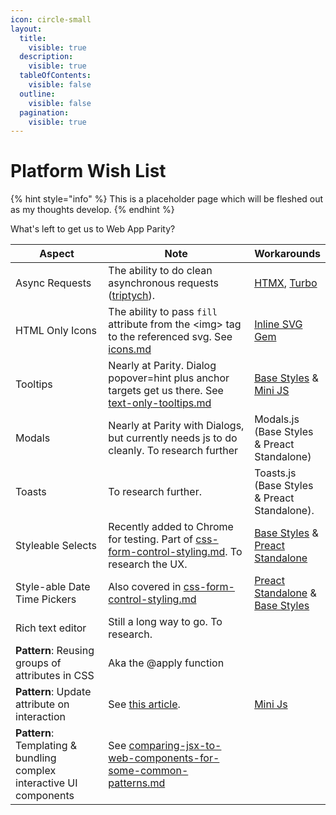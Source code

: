 ```yaml
---
icon: circle-small
layout:
  title:
    visible: true
  description:
    visible: true
  tableOfContents:
    visible: false
  outline:
    visible: false
  pagination:
    visible: true
---
```


# Platform Wish List

{% hint style="info" %}
This is a placeholder page which will be fleshed out as my thoughts develop.
{% endhint %}



What's left to get us to Web App Parity?

<table><thead><tr><th width="187.65234375">Aspect</th><th width="377.546875">Note</th><th>Workarounds</th></tr></thead><tbody><tr><td>Async Requests</td><td>The ability to do clean asynchronous requests (<a href="https://alexanderpetros.com/triptych/">triptych</a>).</td><td><a href="http://htmx.org/">HTMX</a>, <a href="https://turbo.hotwired.dev/">Turbo</a></td></tr><tr><td>HTML Only Icons</td><td>The ability to pass <code>fill</code> attribute from the &#x3C;img> tag to the referenced svg. See <a data-mention href="../platform-parity/icons.md">icons.md</a></td><td><a href="https://github.com/jamesmartin/inline_svg">Inline SVG Gem</a></td></tr><tr><td>Tooltips</td><td>Nearly at Parity. Dialog popover=hint plus anchor targets get us there. See <a data-mention href="../platform-parity/text-only-tooltips.md">text-only-tooltips.md</a></td><td><a href="https://base-styles.com/">Base Styles</a> &#x26; <a href="https://mini-js.com/">Mini JS</a></td></tr><tr><td>Modals</td><td>Nearly at Parity with Dialogs, but currently needs js to do cleanly. To research further</td><td>Modals.js (Base Styles &#x26; Preact Standalone)</td></tr><tr><td>Toasts</td><td>To research further.</td><td>Toasts.js (Base Styles &#x26; Preact Standalone).</td></tr><tr><td>Styleable Selects</td><td>Recently added to Chrome for testing. Part of <a data-mention href="css-form-control-styling.md">css-form-control-styling.md</a>. To research the UX. </td><td><a href="https://base-styles.com/">Base Styles</a> &#x26; <a href="preact-standalone-reacts-templating-power-with-none-of-the-overhead.md">Preact Standalone</a> </td></tr><tr><td>Style-able Date Time Pickers</td><td>Also covered in <a data-mention href="css-form-control-styling.md">css-form-control-styling.md</a></td><td><a href="preact-standalone-reacts-templating-power-with-none-of-the-overhead.md">Preact Standalone</a> &#x26; <a href="https://base-styles.com/">Base Styles</a></td></tr><tr><td>Rich text editor</td><td>Still a long way to go. To research.</td><td></td></tr><tr><td><strong>Pattern</strong>: Reusing groups of attributes in CSS</td><td>Aka the @apply function</td><td></td></tr><tr><td><strong>Pattern</strong>: Update attribute on interaction</td><td>See <a href="a-missing-pattern-update-element-attribute-on-interaction.md">this article</a>.</td><td><a href="https://mini-js.com/">Mini Js</a></td></tr><tr><td><strong>Pattern</strong>: Templating &#x26; bundling complex interactive UI components </td><td>See <a data-mention href="comparing-jsx-to-web-components-for-some-common-patterns.md">comparing-jsx-to-web-components-for-some-common-patterns.md</a></td><td></td></tr></tbody></table>

